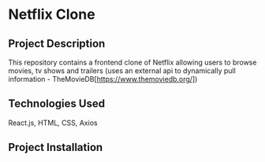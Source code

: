 # Netflix Clone

## Project Description

This repository contains a frontend clone of Netflix allowing users to browse movies, tv shows and trailers (uses an external api to dynamically pull information - TheMovieDB[https://www.themoviedb.org/])  

## Technologies Used

React.js, HTML, CSS, Axios

## Project Installation
